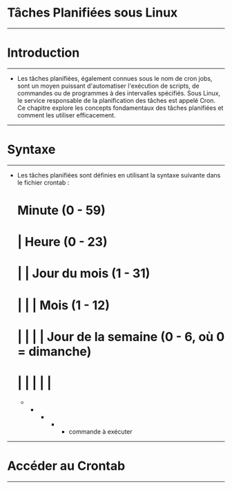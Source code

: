 # **Tâches Planifiées sous Linux**
---


# **Introduction**
---


* Les tâches planifiées, également connues sous le nom de cron jobs, sont un moyen puissant d'automatiser l'exécution de scripts, de commandes ou de programmes à des intervalles spécifiés. Sous Linux, le service responsable de la planification des tâches est appelé Cron. Ce chapitre explore les concepts fondamentaux des tâches planifiées et comment les utiliser efficacement.
---


# **Syntaxe**
---


* Les tâches planifiées sont définies en utilisant la syntaxe suivante dans le fichier crontab :


    # Minute (0 - 59)
    # | Heure (0 - 23)
    # | | Jour du mois (1 - 31)
    # | | | Mois (1 - 12)
    # | | | | Jour de la semaine (0 - 6, où 0 = dimanche)
    # | | | | |
    * * * * * commande à exécuter
---


# **Accéder au Crontab**
---